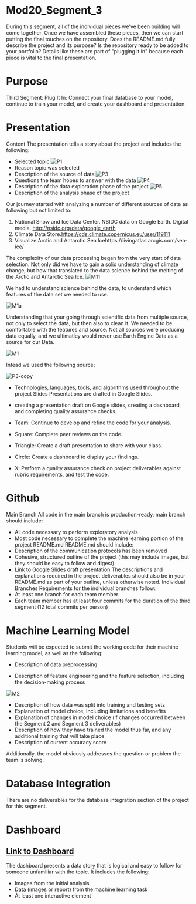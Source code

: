# Mod20_Segment_3
During this segment, all of the individual pieces we've been building will come together. Once we have assembled these pieces, then we can start putting the final touches on the repository. Does the README.md fully describe the project and its purpose? Is the repository ready to be added to your portfolio? Details like these are part of "plugging it in" because each piece is vital to the final presentation.

# Purpose

Third Segment: Plug It In: Connect your final database to your model, continue to train your model, and create your dashboard and presentation.

# Presentation 
Content
The presentation tells a story about the project and includes the following:
* Selected topic
![P1](https://github.com/ALIYA2Group/Mod20_Segment_3/blob/main/Pictures/P1.PNG)
* Reason topic was selected
* Description of the source of data
![P3](https://github.com/ALIYA2Group/Mod20_Segment_3/blob/main/Pictures/P3.PNG)
* Questions the team hopes to answer with the data
![P4](https://github.com/ALIYA2Group/Mod20_Segment_3/blob/main/Pictures/P4.PNG)
* Description of the data exploration phase of the project
![P5](https://github.com/ALIYA2Group/Mod20_Segment_3/blob/main/Pictures/P5.PNG)
* Description of the analysis phase of the project

Our journey started with analyzing a number of different sources of data as following but not limited to:

1. National Snow and Ice Data Center. NSIDC data on Google Earth. Digital media. http://nsidc.org/data/google_earth
2. Climate Data Store.https://cds.climate.copernicus.eu/user/119111
2. Visualize Arctic and Antarctic Sea Icehttps://livingatlas.arcgis.com/sea-ice/

The complexity of our data processing began from the very start of data selection. Not only did we have to gain a solid understanding of climate change, but how that translated to the data science behind the melting of the Arctic and Antarctic Sea Ice. 
![M11](https://github.com/ALIYA2Group/Mod20_Segment_3/blob/main/Pictures/M11.PNG)

We had to understand science behind the data, to understand which features of the data set we needed to use.

![M1a](https://github.com/ALIYA2Group/Mod20_Segment_3/blob/main/Pictures/M1a.PNG)

Understanding that your going through scientific data from multiple source, not only to select the data, but then also to clean it. We needed to be comfortable with the features and source. Not all sources were producing data equally, and we ultimatley would never use Earth Engine Data as a source for our Data.

![M1](https://github.com/ALIYA2Group/Mod20_Segment_3/blob/main/Pictures/M1.PNG)

Intead we used the following source;

![P3-copy](https://github.com/ALIYA2Group/Mod20_Segment_3/blob/main/Pictures/P3%20-%20Copy.PNG)

* Technologies, languages, tools, and algorithms used throughout the project
Slides
Presentations are drafted in Google Slides.

* creating a presentation draft on Google slides, creating a dashboard, and completing quality assurance checks.
* Team: Continue to develop and refine the code for your analysis.
* Square: Complete peer reviews on the code.
* Triangle: Create a draft presentation to share with your class.
* Circle: Create a dashboard to display your findings. 
* X: Perform a quality assurance check on project deliverables against rubric requirements, and test the code.

# Github 
Main Branch
All code in the main branch is production-ready.
main branch should include:
* All code necessary to perform exploratory analysis
* Most code necessary to complete the machine learning portion of the project
README.md
README.md should include:
* Description of the communication protocols has been removed
* Cohesive, structured outline of the project (this may include images, but they should be easy to follow and digest)
* Link to Google Slides draft presentation
The descriptions and explanations required in the project deliverables should also be in your README.md as part of your outline, unless otherwise noted.
Individual Branches
Requirements for the individual branches follow:
* At least one branch for each team member
* Each team member has at least four commits for the duration of the third segment (12 total commits per person)

# Machine Learning Model

Students will be expected to submit the working code for their machine learning model, as well as the following:
* Description of data preprocessing



* Description of feature engineering and the feature selection, including the decision-making process

![M2](https://github.com/ALIYA2Group/Mod20_Segment_3/blob/main/Pictures/M2.PNG)

* Description of how data was split into training and testing sets
* Explanation of model choice, including limitations and benefits
* Explanation of changes in model choice (if changes occurred between the Segment 2 and Segment 3 deliverables)
* Description of how they have trained the model thus far, and any additional training that will take place
* Description of current accuracy score

Additionally, the model obviously addresses the question or problem the team is solving.


# Database Integration 

There are no deliverables for the database integration section of the project for this segment.

# Dashboard

## [Link to Dashboard](https://aliya2group.github.io/Mod20_Segment_3/)

The dashboard presents a data story that is logical and easy to follow for someone unfamiliar with the topic. It includes the following:
* Images from the initial analysis
* Data (images or report) from the machine learning task
* At least one interactive element

